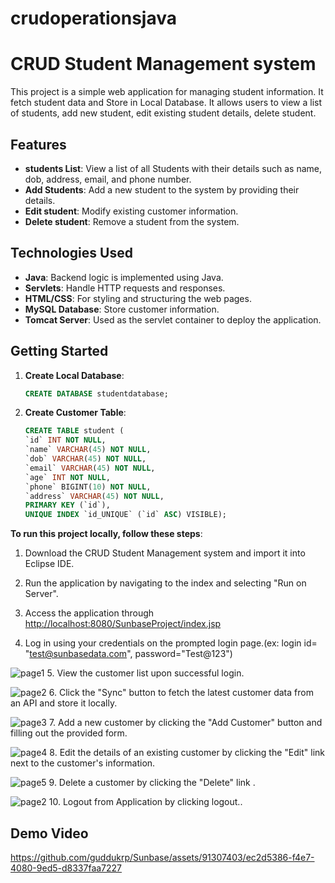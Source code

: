 # crudoperationsjava

# CRUD Student Management system 

This project is a simple web application for managing student information. It fetch student data and Store in Local Database. It allows users to view a list of students, add new student, edit existing student details, delete student.

## Features

- **students List**: View a list of all Students with their details such as name, dob, address, email, and phone number.
- **Add Students**: Add a new student to the system by providing their details.
- **Edit student**: Modify existing customer information.
- **Delete student**: Remove a student from the system.

## Technologies Used

- **Java**: Backend logic is implemented using Java.
- **Servlets**: Handle HTTP requests and responses.
- **HTML/CSS**: For styling and structuring the web pages.
- **MySQL Database**: Store customer information.
- **Tomcat Server**: Used as the servlet container to deploy the application.

## Getting Started

1. **Create Local Database**:
    ```sql
    CREATE DATABASE studentdatabase;
    ```

2. **Create Customer Table**:
    ```sql
   CREATE TABLE student (
   `id` INT NOT NULL,
   `name` VARCHAR(45) NOT NULL,
   `dob` VARCHAR(45) NOT NULL,
   `email` VARCHAR(45) NOT NULL,
   `age` INT NOT NULL,
   `phone` BIGINT(10) NOT NULL,
   `address` VARCHAR(45) NOT NULL,
   PRIMARY KEY (`id`),
   UNIQUE INDEX `id_UNIQUE` (`id` ASC) VISIBLE);
    ```

**To run this project locally, follow these steps**:
   
1. Download the CRUD Student Management system and import it into Eclipse IDE.
   
2. Run the application by navigating to the index and selecting "Run on Server".
   
3. Access the application through [http://localhost:8080/SunbaseProject/index.jsp](http://localhost:8080/SunbaseProject/index.jsp)
   
4. Log in using your credentials on the prompted login page.(ex: login id= "test@sunbasedata.com", password="Test@123")
   
  ![page1](https://github.com/guddukrp/SunbaseProject/assets/91307403/ff43efdf-a537-4884-b89f-b2472b8f6524)
5. View the customer list upon successful login.
   
  ![page2](https://github.com/guddukrp/SunbaseProject/assets/91307403/72d3c0ac-7568-41a9-bbf2-57b15d292e36)
6. Click the "Sync" button to fetch the latest customer data from an API and store it locally.
    
  ![page3](https://github.com/guddukrp/SunbaseProject/assets/91307403/2c53af06-f020-46e1-98a7-f35e28c8dc51)
7. Add a new customer by clicking the "Add Customer" button and filling out the provided form.
   
  ![page4](https://github.com/guddukrp/SunbaseProject/assets/91307403/af2c0b68-417f-4ac6-a053-3b2650825c31)
8. Edit the details of an existing customer by clicking the "Edit" link next to the customer's information.
    
  ![page5](https://github.com/guddukrp/SunbaseProject/assets/91307403/3c6d7ac9-6b36-4340-8a0d-4b2e0176585d)
9. Delete a customer by clicking the "Delete" link .
    
  ![page2](https://github.com/guddukrp/SunbaseProject/assets/91307403/72d3c0ac-7568-41a9-bbf2-57b15d292e36)
10. Logout from Application by clicking logout..


## Demo Video


[https://github.com/guddukrp/Sunbase/assets/91307403/ec2d5386-f4e7-4080-9ed5-d8337faa7227
](https://github.com/guddukrp/SunbaseProject/assets/91307403/c6a1d670-3444-4598-bc81-0a0535f303e1
)


